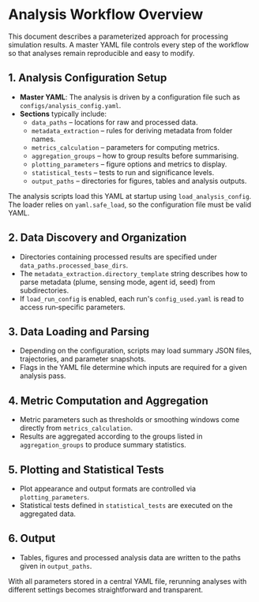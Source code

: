 # Analysis Workflow Overview

This document describes a parameterized approach for processing simulation results. A master YAML file controls every step of the workflow so that analyses remain reproducible and easy to modify.

## 1. Analysis Configuration Setup
- **Master YAML**: The analysis is driven by a configuration file such as `configs/analysis_config.yaml`.
- **Sections** typically include:
  - `data_paths` – locations for raw and processed data.
  - `metadata_extraction` – rules for deriving metadata from folder names.
  - `metrics_calculation` – parameters for computing metrics.
  - `aggregation_groups` – how to group results before summarising.
  - `plotting_parameters` – figure options and metrics to display.
  - `statistical_tests` – tests to run and significance levels.
  - `output_paths` – directories for figures, tables and analysis outputs.

The analysis scripts load this YAML at startup using `load_analysis_config`.
The loader relies on `yaml.safe_load`, so the configuration file must be
valid YAML.

## 2. Data Discovery and Organization
- Directories containing processed results are specified under `data_paths.processed_base_dirs`.
- The `metadata_extraction.directory_template` string describes how to parse metadata (plume, sensing mode, agent id, seed) from subdirectories.
- If `load_run_config` is enabled, each run's `config_used.yaml` is read to access run‑specific parameters.

## 3. Data Loading and Parsing
- Depending on the configuration, scripts may load summary JSON files, trajectories, and parameter snapshots.
- Flags in the YAML file determine which inputs are required for a given analysis pass.

## 4. Metric Computation and Aggregation
- Metric parameters such as thresholds or smoothing windows come directly from `metrics_calculation`.
- Results are aggregated according to the groups listed in `aggregation_groups` to produce summary statistics.

## 5. Plotting and Statistical Tests
- Plot appearance and output formats are controlled via `plotting_parameters`.
- Statistical tests defined in `statistical_tests` are executed on the aggregated data.

## 6. Output
- Tables, figures and processed analysis data are written to the paths given in `output_paths`.

With all parameters stored in a central YAML file, rerunning analyses with different settings becomes straightforward and transparent.


